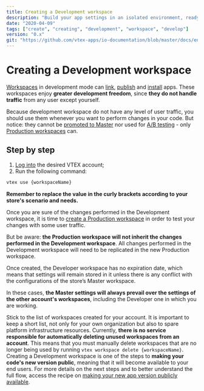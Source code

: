 ```yaml
---
title: Creating a Development workspace
description: "Build your app settings in an isolated environment, ready to receive your development. Create now your Development Workspace!"
date: "2020-04-09"
tags: ["create", "creating", "development", "workspace", "develop"]
version: "0.x"
git: "https://github.com/vtex-apps/io-documentation/blob/master/docs/en/Recipes/store/creating-a-production-workspace.md"
---
```


# Creating a Development workspace

[Workspaces](https://vtex.io/docs/concepts/workspace/) in development mode can [link](https://vtex.io/docs/recipes/development/linking-an-app/), [publish](https://vtex.io/docs/recipes/development/publishing-an-app/) and [install](https://vtex.io/docs/recipes/development/installing-an-app/) apps. These workspaces enjoy **greater development freedom**, since **they do not handle traffic** from any user except yourself. 

Because development workspace do not have any level of user traffic, you should use them whenever you want to perform changes in your code. But notice: they cannot be [promoted to Master](https://vtex.io/docs/recipes/development/promoting-a-workspace-to-master/) nor used for [A/B testing](https://vtex.io/docs/recipes/development/running-native-ab-testing/) - only [Production workspaces](https://vtex.io/docs/recipes/development/creating-a-production-workspace/) can.
 
## Step by step

1. [Log into](https://vtex.io/docs/recipes/development/vtex-io-cli-installment-and-command-reference#command-reference) the desired VTEX account;
2. Run the following command:
  
```sh
vtex use {workspaceName}
```

<div class="alert alert-warning">
<b>Remember to replace the value in the curly brackets according to your store's scenario and needs.</b>
</div>

Once you are sure of the changes performed in the Development workspace, it is time to [create a Production workspace](https://vtex.io/docs/recipes/development/creating-a-production-workspace) in order to test your changes with some user traffic.

But be aware: **the Production workspace will not inherit the changes performed in the Development workspace**. All changes performed in the Development workspace will need to be replicated in the new Production workspace.

Once created, the Developer workspace has no expiration date, which means that settings will remain stored in it unless there is any conflict with the configurations of the store’s Master workspace. 

In these cases, **the Master settings will always prevail over the settings of the other account's workspaces**, including the Developer one in which you are working.

<div class="alert alert-info">
Stick to the list of workspaces created for your account. It is important to keep a short list, not only for your own organization but also to spare platform infrastructure resources. Currently, <strong>there is no service responsible for automatically deleting unused workspaces from an account</strong>. This means that you must manually delete workspaces that are no longer being used by running <code>vtex workspace delete {workspaceName}</code>.
</div>

<div class="alert alert-info">
Creating a Development workspace is one of the steps to <b>making your code's new version public</b>, meaning that it will become available to your end users. For more details on the next steps and to better understand the full flow, access the recipe on <a href="https://vtex.io/docs/recipes/development/making-your-new-app-version-publicly-available">making your new app version publicly available</a>.
</div>
